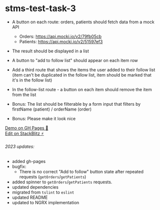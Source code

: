 # stms-test-task-3
- A button on each route: orders, patients should fetch data from a mock API
  - Orders:  https://api.mocki.io/v2/79fb05cb
  - Patients: https://api.mocki.io/v2/51597ef3

- The result should be displayed in a list
- A button to "add to follow list" should appear on each item row
- Add a third route that shows the items the user added to their follow list
  (item can't be duplicated in the follow list, item should be marked that it's in the follow list)
- In the follow-list route - a button on each item should remove the item from the list

- Bonus: The list should be filterable by a form input that filters by firstName (patient) / orderName (order)
- Bonus: Please make it look nice

[Demo on GH Pages 🐾](https://vareliy.github.io/stms-test-task-3/)  
[Edit on StackBlitz ⚡️](https://stackblitz.com/edit/stms-test-task-3)


###### 2023 updates: 
- added gh-pages
- bugfix:  
  - There is no correct "Add to follow" button state after repeated requests (`getOrders`/`getPatients`)
- added spinner to `getOrders`/`getPatients` requests.
- updated dependencies
- migrated from `tslint` to `eslint`
- updated README
- updated to NGRX implementation
